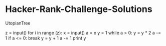 Hacker-Rank-Challenge-Solutions
===============================

UtopianTree

z = input()
for i in range (z):
    x = input()
    a = x
    y = 1
    while a > 0:
        y = y * 2
        a -= 1
        if a <= 0:
            break
        y = y + 1
        a -= 1
    print y    
